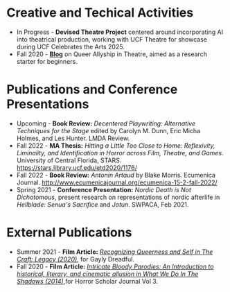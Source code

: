 # Creative and Techical Activities
- In Progress - **Devised Theatre Project** centered around incorporating AI into theatrical production, working with UCF Theatre for showcase during UCF Celebrates the Arts 2025.
- Fall 2020 - [**Blog**](https://queertheatreinformation.wordpress.com/) on Queer Allyship in Theatre, aimed as a research starter for beginners.

# Publications and Conference Presentations
- Upcoming - **Book Review:** *Decentered Playwriting: Alternative Techniques for the Stage* edited by Carolyn M. Dunn, Eric Micha Holmes, and Les Hunter. LMDA Review.
- Fall 2022 - **MA Thesis:** *Hitting a Little Too Close to Home: Reflexivity, Liminality, and Identification in Horror across Film, Theatre, and Games*. University of Central Florida, STARS. https://stars.library.ucf.edu/etd2020/1176/
- Fall 2022 - **Book Review:** *Antonin Artaud* by Blake Morris. Ecumenica Journal. http://www.ecumenicajournal.org/ecumenica-15-2-fall-2022/
- Spring 2021 - **Conference Presentation:** *Nordic Death is Not Dichotomous*, present research on representations of nordic afterlife in *Hellblade: Senua's Sacrifice* and *Jotun*. SWPACA, Feb 2021.

# External Publications
- Summer 2021 - **Film Article:** [*Recognizing Queerness and Self in The Craft: Legacy (2020)*](https://www.gaylydreadful.com/blog/pride-2021-recognizing-queerness-and-self-in-the-craft-legacy-2020), for Gayly Dreadful. 
- Fall 2020 - **Film Article:** [*Intricate Bloody Parodies: An Introduction to historical, literary, and cinematic allusion in What We Do In The Shadows (2014)*](https://abatececilia.wixsite.com/horrorscholar/journal-repository?pgid=kjrmt9qy-37c8fd0d-1188-435a-8855-6ac4cbcefcfb),for Horror Scholar Journal Vol 3.
